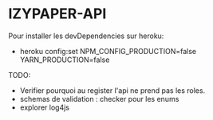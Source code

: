 # IZYPAPER-API

Pour installer les devDependencies sur heroku:
- heroku config:set NPM_CONFIG_PRODUCTION=false YARN_PRODUCTION=false

TODO: 
- Verifier pourquoi au register l'api ne prend pas les roles.
- schemas de validation : checker pour les enums
- explorer log4js